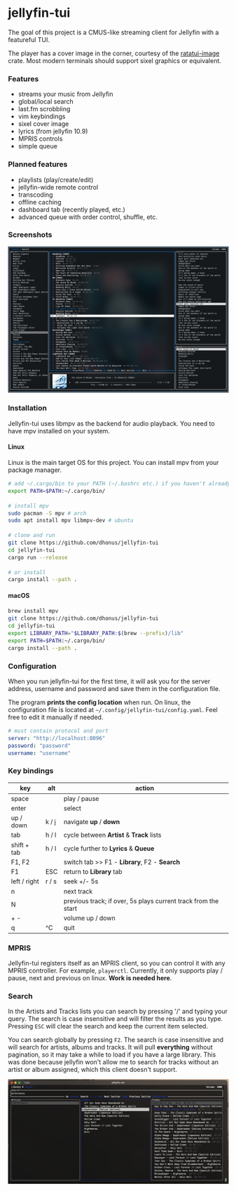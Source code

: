 # jellyfin-tui

The goal of this project is a CMUS-like streaming client for Jellyfin with a featureful TUI.

The player has a cover image in the corner, courtesy of the [ratatui-image](https://github.com/benjajaja/ratatui-image) crate. Most modern terminals should support sixel graphics or equivalent.

### Features
- streams your music from Jellyfin
- global/local search
- last.fm scrobbling
- vim keybindings
- sixel cover image
- lyrics (from jellyfin 10.9)
- MPRIS controls
- simple queue

### Planned features
- playlists (play/create/edit)
- jellyfin-wide remote control
- transcoding
- offline caching
- dashboard tab (recently played, etc.)
- advanced queue with order control, shuffle, etc.

### Screenshots
![image](.github/screen259.png)

### Installation
Jellyfin-tui uses libmpv as the backend for audio playback. You need to have mpv installed on your system.

#### Linux
Linux is the main target OS for this project. You can install mpv from your package manager.
```bash
# add ~/.cargo/bin to your PATH (~/.bashrc etc.) if you haven't already
export PATH=$PATH:~/.cargo/bin/

# install mpv
sudo pacman -S mpv # arch
sudo apt install mpv libmpv-dev # ubuntu

# clone and run
git clone https://github.com/dhonus/jellyfin-tui
cd jellyfin-tui
cargo run --release

# or install
cargo install --path .
```

#### macOS
```bash
brew install mpv
git clone https://github.com/dhonus/jellyfin-tui
cd jellyfin-tui
export LIBRARY_PATH="$LIBRARY_PATH:$(brew --prefix)/lib"
export PATH=$PATH:~/.cargo/bin/
cargo install --path .
```

### Configuration
When you run jellyfin-tui for the first time, it will ask you for the server address, username and password and save them in the configuration file.

The program **prints the config location** when run. On linux, the configuration file is located at `~/.config/jellyfin-tui/config.yaml`. Feel free to edit it manually if needed.
```yaml
# must contain protocol and port
server: "http://localhost:8096"
password: "password"
username: "username"
```

### Key bindings
|key|alt|action|
|---|---|---|
|space||play / pause|
|enter||select|
|up / down|k / j|navigate **up** / **down**|
|tab|h / l|cycle between **Artist** & **Track** lists|
|shift + tab|h / l|cycle further to **Lyrics** & **Queue**|
|F1, F2||switch tab >> F1 - **Library**, F2 - **Search**|
|F1|ESC|return to **Library** tab|
|left / right|r / s|seek +/- 5s|
|n||next track|
|N||previous track; if over, 5s plays current track from the start|
|+ -||volume up / down|
|q|^C|quit|

### MPRIS
Jellyfin-tui registers itself as an MPRIS client, so you can control it with any MPRIS controller. For example, `playerctl`. Currently, it only supports play / pause, next and previous on linux. **Work is needed here**.

### Search

In the Artists and Tracks lists you can search by pressing '/' and typing your query. The search is case insensitive and will filter the results as you type. Pressing `ESC` will clear the search and keep the current item selected.

You can search globally by pressing `F2`. The search is case insensitive and will search for artists, albums and tracks. It will pull **everything** without pagination, so it may take a while to load if you have a large library. This was done because jellyfin won't allow me to search for tracks without an artist or album assigned, which this client doesn't support.

![image](.github/search.png)